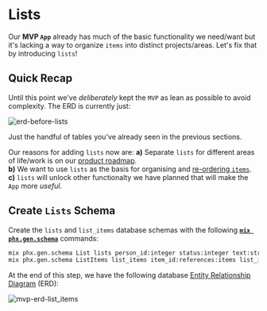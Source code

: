 # Lists

Our **MVP `App`** already has 
much of the basic functionality we need/want 
but it's lacking a way to organize
`items` into distinct projects/areas.
Let's fix that by introducing `lists`!

## Quick Recap

Until this point we've _deliberately_ kept the `MVP`
as lean as possible to avoid complexity.
The ERD is currently just:

![erd-before-lists](https://user-images.githubusercontent.com/194400/231414683-6fce1fd8-aead-471d-8789-a4a0111f7ce8.png)

Just the handful of tables
you've already seen in the previous sections.

Our reasons for adding `lists` now are:
**a)** Separate `lists` for different areas of life/work is on our 
[product roadmap](https://github.com/dwyl/product-roadmap). <br />
**b)** We want to use `lists` as the basis for organising and 
[re-ordering `items`](https://github.com/dwyl/mvp/issues/145). <br />
**c)** `lists` will unlock other functionalty we have planned
that will make the `App` more _useful_.


## Create `Lists` Schema

Create the `lists` and `list_items` database schemas
with the following 
[**`mix phx.gen.schema`**](https://hexdocs.pm/phoenix/Mix.Tasks.Phx.Gen.Schema.html)
commands:

```sh
mix phx.gen.schema List lists person_id:integer status:integer text:string person_id:integer
mix phx.gen.schema ListItems list_items item_id:references:items list_id:references:lists position:integer person_id:integer
```


At the end of this step,
we have the following database
[Entity Relationship Diagram](https://en.wikipedia.org/wiki/Entity%E2%80%93relationship_model)
(ERD):

![mvp-erd-list_items](here)
